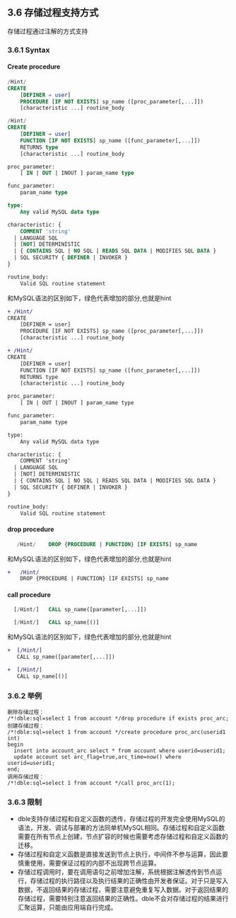 ## 3.6 存储过程支持方式
存储过程通过注解的方式支持
### 3.6.1 Syntax

#### Create  procedure

```SQL
/Hint/   
CREATE
    [DEFINER = user]
    PROCEDURE [IF NOT EXISTS] sp_name ([proc_parameter[,...]])
    [characteristic ...] routine_body

/Hint/   
CREATE
    [DEFINER = user]
    FUNCTION [IF NOT EXISTS] sp_name ([func_parameter[,...]])
    RETURNS type
    [characteristic ...] routine_body

proc_parameter:
    [ IN | OUT | INOUT ] param_name type

func_parameter:
    param_name type

type:
    Any valid MySQL data type

characteristic: {
    COMMENT 'string'
  | LANGUAGE SQL
  | [NOT] DETERMINISTIC
  | { CONTAINS SQL | NO SQL | READS SQL DATA | MODIFIES SQL DATA }
  | SQL SECURITY { DEFINER | INVOKER }
}

routine_body:
    Valid SQL routine statement

```
 
和MySQL语法的区别如下，绿色代表增加的部分,也就是hint  

```diff
+ /Hint/   
CREATE
    [DEFINER = user]
    PROCEDURE [IF NOT EXISTS] sp_name ([proc_parameter[,...]])
    [characteristic ...] routine_body

+ /Hint/   
CREATE
    [DEFINER = user]
    FUNCTION [IF NOT EXISTS] sp_name ([func_parameter[,...]])
    RETURNS type
    [characteristic ...] routine_body

proc_parameter:
    [ IN | OUT | INOUT ] param_name type

func_parameter:
    param_name type

type:
    Any valid MySQL data type

characteristic: {
    COMMENT 'string'
  | LANGUAGE SQL
  | [NOT] DETERMINISTIC
  | { CONTAINS SQL | NO SQL | READS SQL DATA | MODIFIES SQL DATA }
  | SQL SECURITY { DEFINER | INVOKER }
}

routine_body:
    Valid SQL routine statement
```

#### drop procedure
```SQL
   /Hint/    DROP {PROCEDURE | FUNCTION} [IF EXISTS] sp_name
```
和MySQL语法的区别如下，绿色代表增加的部分,也就是hint  

```diff
+	/Hint/    
	DROP {PROCEDURE | FUNCTION} [IF EXISTS] sp_name

```

#### call procedure
```SQL
  [/Hint/]   CALL sp_name([parameter[,...]]) 

  [/Hint/]   CALL sp_name[()]
```
和MySQL语法的区别如下，绿色代表增加的部分,也就是hint

```diff
+  [/Hint/]   
   CALL sp_name([parameter[,...]]) 

+  [/Hint/]   
   CALL sp_name[()]
```

### 3.6.2  举例

```
删除存储过程：
/*!dble:sql=select 1 from account */drop procedure if exists proc_arc;
创建存储过程：
/*!dble:sql=select 1 from account */create procedure proc_arc(userid1 int)
begin
  insert into account_arc select * from account where userid=userid1;
  update account set arc_flag=true,arc_time=now() where userid=userid1;
end;
调用存储过程：
/*!dble:sql=select 1 from account */call proc_arc(1);
```
### 3.6.3 限制
* dble支持存储过程和自定义函数的透传，存储过程的开发完全使用MySQL的语法，开发、调试与部署的方法同单机MySQL相同。存储过程和自定义函数需要在所有节点上创建，节点扩容的时候也需要考虑存储过程和自定义函数的迁移。
* 存储过程和自定义函数是直接发送到节点上执行，中间件不参与运算，因此要慎重使用，需要保证过程的内部不出现跨节点运算。
* 存储过程调用时，要在调用语句之前增加注解，系统根据注解透传到节点运行，存储过程的执行路径以及执行结果的正确性由开发者保证。对于只是写入数据，不返回结果的存储过程，需要注意避免重复写入数据。对于返回结果的存储过程，需要特别注意返回结果的正确性。dble不会对存储过程的结果进行汇聚运算，只能由应用端自行完成。

